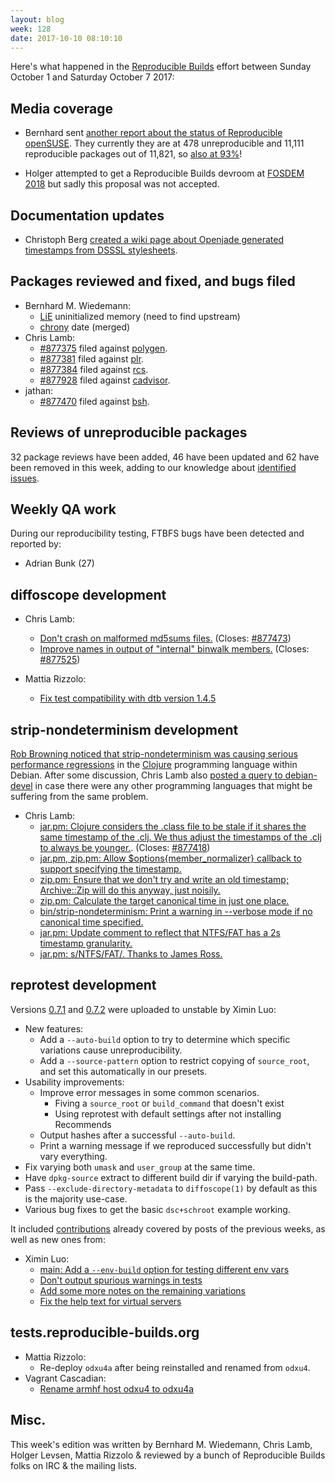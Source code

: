 ```yaml
---
layout: blog
week: 128
date: 2017-10-10 08:10:10
---
```


Here's what happened in the [Reproducible Builds](https://reproducible-builds.org) effort between Sunday October 1 and Saturday October 7 2017:

Media coverage
--------------

* Bernhard sent [another report about the status of Reproducible openSUSE](https://lists.opensuse.org/opensuse-factory/2017-10/msg00016.html). They currently they are at 478 unreproducible and 11,111 reproducible packages out of 11,821, so [also at 93%](https://isdebianreproducibleyet.com/)!

* Holger attempted to get a Reproducible Builds devroom at [FOSDEM 2018](https://fosdem.org/2018/) but sadly this proposal was not accepted.

Documentation updates
---------------------

* Christoph Berg [created a wiki page about Openjade generated timestamps from DSSSL stylesheets](https://wiki.debian.org/ReproducibleBuilds/TimestampsInDocumentationGeneratedByOpenjade).

Packages reviewed and fixed, and bugs filed
-------------------------------------------


* Bernhard M. Wiedemann:
    * [LiE](https://github.com/davidsd/lie/pull/1) uninitialized memory (need to find upstream)
    * [chrony](https://www.mail-archive.com/chrony-dev@chrony.tuxfamily.org/msg01685.html) date (merged)
* Chris Lamb:
    * <a href="https://bugs.debian.org/877375">#877375</a> filed against <a href="https://tracker.debian.org/pkg/polygen">polygen</a>.
    * <a href="https://bugs.debian.org/877381">#877381</a> filed against <a href="https://tracker.debian.org/pkg/plr">plr</a>.
    * <a href="https://bugs.debian.org/877384">#877384</a> filed against <a href="https://tracker.debian.org/pkg/rcs">rcs</a>.
    * <a href="https://bugs.debian.org/877928">#877928</a> filed against <a href="https://tracker.debian.org/pkg/cadvisor">cadvisor</a>.
* jathan:
    * <a href="https://bugs.debian.org/877470">#877470</a> filed against <a href="https://tracker.debian.org/pkg/bsh">bsh</a>.


Reviews of unreproducible packages
----------------------------------

32 package reviews have been added, 46 have been updated and 62 have been removed in this week,
adding to our knowledge about [identified issues](https://tests.reproducible-builds.org/debian/index_issues.html).


Weekly QA work
--------------

During our reproducibility testing, FTBFS bugs have been detected and reported by:

 - Adrian Bunk (27)


diffoscope development
----------------------

- Chris Lamb:
    - [Don't crash on malformed md5sums files.](https://anonscm.debian.org/git/reproducible/diffoscope.git/commit/?id=70cb725) (Closes: <a href="https://bugs.debian.org/877473">#877473</a>)
    - [Improve names in output of "internal" binwalk members.](https://anonscm.debian.org/git/reproducible/diffoscope.git/commit/?id=07c0562) (Closes: <a href="https://bugs.debian.org/877525">#877525</a>)

- Mattia Rizzolo:
    - [Fix test compatibility with dtb version 1.4.5](https://anonscm.debian.org/git/reproducible/diffoscope.git/commit/?id=8f98304)


strip-nondeterminism development
--------------------------------

[Rob Browning noticed that strip-nondeterminism was causing serious performance
regressions](http://bugs.debian.org/877418) in the [Clojure](https://clojure.org)
programming language within Debian. After some discussion, Chris Lamb also
[posted a query to debian-devel](https://lists.debian.org/debian-devel/2017/10/msg00073.html)
in case there were any other programming languages that might be suffering from the same problem.

- Chris Lamb:
    - [jar.pm: Clojure considers the .class file to be stale if it shares the same timestamp of the .clj. We thus adjust the timestamps of the .clj to always be younger.](https://anonscm.debian.org/git/reproducible/strip-nondeterminism.git/commit/?id=7691e29). (Closes: <a href="https://bugs.debian.org/877418">#877418</a>)
    - [jar.pm, zip.pm: Allow $options{member\_normalizer} callback to support specifying the timestamp.](https://anonscm.debian.org/git/reproducible/strip-nondeterminism.git/commit/?id=dec8623)
    - [zip.pm: Ensure that we don't try and write an old timestamp; Archive::Zip will do this anyway, just noisily.](https://anonscm.debian.org/git/reproducible/strip-nondeterminism.git/commit/?id=3f92d1b)
    - [zip.pm: Calculate the target canonical time in just one place.](https://anonscm.debian.org/git/reproducible/strip-nondeterminism.git/commit/?id=99af63b)
    - [bin/strip-nondeterminism: Print a warning in --verbose mode if no canonical time specified.](https://anonscm.debian.org/git/reproducible/strip-nondeterminism.git/commit/?id=0a60b30)
    - [jar.pm: Update comment to reflect that NTFS/FAT has a 2s timestamp granularity.](https://anonscm.debian.org/git/reproducible/strip-nondeterminism.git/commit/?id=e03d382)
    - [jar.pm: s/NTFS/FAT/. Thanks to James Ross.](https://anonscm.debian.org/git/reproducible/strip-nondeterminism.git/commit/?id=e2d3237)



reprotest development
---------------------

Versions [0.7.1](https://tracker.debian.org/news/876827) and [0.7.2](https://tracker.debian.org/news/876848) were uploaded to unstable by Ximin Luo:

* New features:
    * Add a `--auto-build` option to try to determine which specific variations cause unreproducibility.
    * Add a `--source-pattern` option to restrict copying of `source_root`, and set this automatically in our presets.
* Usability improvements:
    * Improve error messages in some common scenarios.
        * Fiving a `source_root` or `build_command` that doesn't exist
        * Using reprotest with default settings after not installing Recommends
    * Output hashes after a successful `--auto-build`.
    * Print a warning message if we reproduced successfully but didn't vary everything.
* Fix varying both `umask` and `user_group` at the same time.
* Have `dpkg-source` extract to different build dir if varying the build-path.
* Pass `--exclude-directory-metadata` to `diffoscope(1)` by default as this is the majority use-case.
* Various bug fixes to get the basic `dsc+schroot` example working.

It included [contributions](https://anonscm.debian.org/git/reproducible/reprotest.git/log/?h=debian/0.7.1) already covered by posts of the previous weeks, as well as new ones from:

- Ximin Luo:
    - [main: Add a `--env-build` option for testing different env vars](https://anonscm.debian.org/git/reproducible/reprotest.git/commit/?id=ae3fdae)
    - [Don't output spurious warnings in tests](https://anonscm.debian.org/git/reproducible/reprotest.git/commit/?id=77f4195)
    - [Add some more notes on the remaining variations](https://anonscm.debian.org/git/reproducible/reprotest.git/commit/?id=8a18177)
    - [Fix the help text for virtual servers](https://anonscm.debian.org/git/reproducible/reprotest.git/commit/?id=f76dbdd)


tests.reproducible-builds.org
-----------------------------

* Mattia Rizzolo:
    + Re-deploy `odxu4a` after being reinstalled and renamed from `odxu4`.
* Vagrant Cascadian:
    + [Rename armhf host odxu4 to odxu4a](https://anonscm.debian.org/git/qa/jenkins.debian.net.git/commit/?id=ee0200e)

Misc.
-----

This week's edition was written by Bernhard M. Wiedemann, Chris Lamb, Holger Levsen, Mattia Rizzolo
& reviewed by a bunch of Reproducible Builds folks on IRC & the mailing lists.
